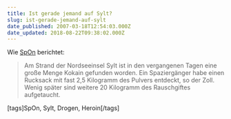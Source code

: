 ```yaml
---
title: Ist gerade jemand auf Sylt?
slug: ist-gerade-jemand-auf-sylt
date_published: 2007-03-18T12:54:03.000Z
date_updated: 2018-08-22T09:38:02.000Z
---
```


Wie [SpOn](http://www.spiegel.de/panorama/justiz/0,1518,472197,00.html) berichtet:
> Am Strand der Nordseeinsel Sylt ist in den vergangenen Tagen eine große Menge Kokain gefunden worden. Ein Spaziergänger habe einen Rucksack mit fast 2,5 Kilogramm des Pulvers entdeckt, so der Zoll. Wenig später sind weitere 20 Kilogramm des Rauschgiftes aufgetaucht.

[tags]SpOn, Sylt, Drogen, Heroin[/tags]
